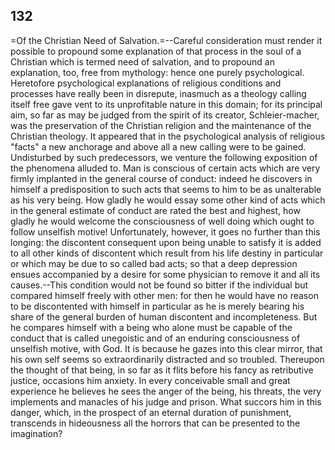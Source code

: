 ## 132

=Of the Christian Need of Salvation.=--Careful consideration must render
it possible to propound some explanation of that process in the soul of
a Christian which is termed need of salvation, and to propound an
explanation, too, free from mythology: hence one purely psychological.
Heretofore psychological explanations of religious conditions and
processes have really been in disrepute, inasmuch as a theology calling
itself free gave vent to its unprofitable nature in this domain; for its
principal aim, so far as may be judged from the spirit of its creator,
Schleier-macher, was the preservation of the Christian religion and the
maintenance of the Christian theology. It appeared that in the
psychological analysis of religious "facts" a new anchorage and above
all a new calling were to be gained. Undisturbed by such predecessors,
we venture the following exposition of the phenomena alluded to. Man is
conscious of certain acts which are very firmly implanted in the general
course of conduct: indeed he discovers in himself a predisposition to
such acts that seems to him to be as unalterable as his very being. How
gladly he would essay some other kind of acts which in the general
estimate of conduct are rated the best and highest, how gladly he would
welcome the consciousness of well doing which ought to follow unselfish
motive! Unfortunately, however, it goes no further than this longing:
the discontent consequent upon being unable to satisfy it is added to
all other kinds of discontent which result from his life destiny in
particular or which may be due to so called bad acts; so that a deep
depression ensues accompanied by a desire for some physician to remove
it and all its causes.--This condition would not be found so bitter if
the individual but compared himself freely with other men: for then he
would have no reason to be discontented with himself in particular as he
is merely bearing his share of the general burden of human discontent
and incompleteness. But he compares himself with a being who alone must
be capable of the conduct that is called unegoistic and of an enduring
consciousness of unselfish motive, with God. It is because he gazes into
this clear mirror, that his own self seems so extraordinarily distracted
and so troubled. Thereupon the thought of that being, in so far as it
flits before his fancy as retributive justice, occasions him anxiety. In
every conceivable small and great experience he believes he sees the
anger of the being, his threats, the very implements and manacles of his
judge and prison. What succors him in this danger, which, in the
prospect of an eternal duration of punishment, transcends in hideousness
all the horrors that can be presented to the imagination?


